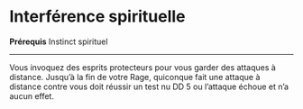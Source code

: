# Interférence spirituelle

<p><strong>Prérequis</strong> Instinct spirituel</p>
<hr>
<p>Vous invoquez des esprits protecteurs pour vous garder des attaques à distance. Jusqu’à la fin de votre Rage, quiconque fait une attaque à distance contre vous doit réussir un test nu DD 5 ou l’attaque échoue et n’a aucun effet.</p>